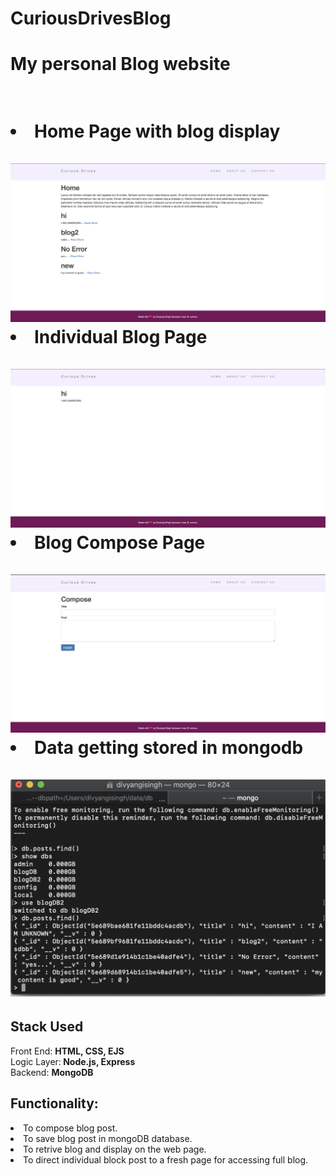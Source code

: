 # CuriousDrivesBlog
<h1>My personal Blog website<h1>
  <br>
<li>Home Page with blog display</li>
  <br>
<img src="home.png">
   <br>
<li>Individual Blog Page</li>
   <br>
<img src="post.png">
   <br>
<li>Blog Compose Page</li>
   <br>
<img src="compose.png">
   <br>
<li>Data getting stored in mongodb</li>
   <br>
<img src="mongodb.png">
   <br>
 
<h2>Stack Used</h2>
Front End: <b>HTML, CSS, EJS</b>
<br>
Logic Layer:<b> Node.js, Express</b>
<br>
Backend: <b>MongoDB</b>

<h2>Functionality:</h2>
<li>To compose blog post.</li>
<li>To save blog post in mongoDB database.</li>
<li>To retrive blog and display on the web page.</li>
<li>To direct individual block post to a fresh page for accessing full blog.</li>
